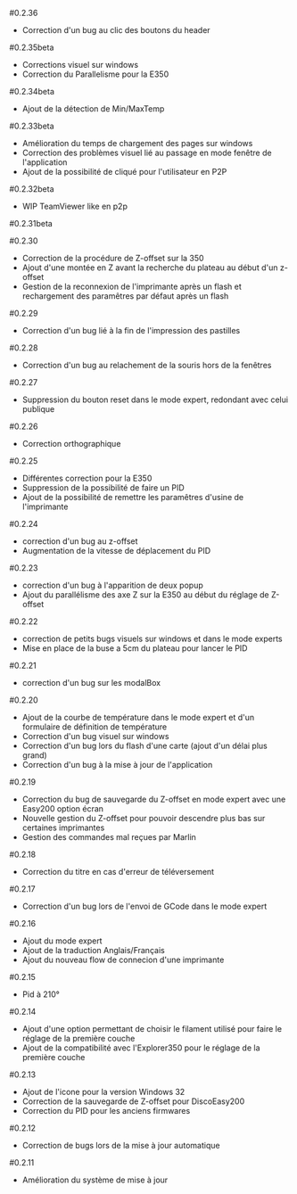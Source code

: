 #0.2.36
  - Correction d'un bug au clic des boutons du header

#0.2.35beta
  - Corrections visuel sur windows
  - Correction du Parallelisme pour la E350

#0.2.34beta
  - Ajout de la détection de Min/MaxTemp

#0.2.33beta
  - Amélioration du temps de chargement des pages sur windows
  - Correction des problèmes visuel lié au passage en mode fenêtre de l'application
  - Ajout de la possibilité de cliqué pour l'utilisateur en P2P

#0.2.32beta
  - WIP TeamViewer like en p2p

#0.2.31beta

#0.2.30
  - Correction de la procédure de Z-offset sur la 350
  - Ajout d'une montée en Z avant la recherche du plateau au début d'un z-offset
  - Gestion de la reconnexion de l'imprimante après un flash et rechargement des paramêtres par défaut après un flash

#0.2.29
  - Correction d'un bug lié à la fin de l'impression des pastilles

#0.2.28
  - Correction d'un bug au relachement de la souris hors de la fenêtres

#0.2.27
  - Suppression du bouton reset dans le mode expert, redondant avec celui publique

#0.2.26
  - Correction orthographique

#0.2.25
  - Différentes correction pour la E350
  - Suppression de la possibilité de faire un PID
  - Ajout de la possibilité de remettre les paramêtres d'usine de l'imprimante

#0.2.24
  - correction d'un bug au z-offset
  - Augmentation de la vitesse de déplacement du PID

#0.2.23
  - correction d'un bug à l'apparition de deux popup
  - Ajout du parallélisme des axe Z sur la E350 au début du réglage de Z-offset

#0.2.22
  - correction de petits bugs visuels sur windows et dans le mode experts
  - Mise en place de la buse a 5cm du plateau pour lancer le PID

#0.2.21
  - correction d'un bug sur les modalBox

#0.2.20
  - Ajout de la courbe de température dans le mode expert et d'un formulaire de définition de température
  - Correction d'un bug visuel sur windows
  - Correction d'un bug lors du flash d'une carte (ajout d'un délai plus grand)
  - Correction d'un bug à la mise à jour de l'application

#0.2.19
  - Correction du bug de sauvegarde du Z-offset en mode expert avec une Easy200 option écran
  - Nouvelle gestion du Z-offset pour pouvoir descendre plus bas sur certaines imprimantes
  - Gestion des commandes mal reçues par Marlin

#0.2.18
  - Correction du titre en cas d'erreur de téléversement

#0.2.17
  - Correction d'un bug lors de l'envoi de GCode dans le mode expert

#0.2.16
  - Ajout du mode expert
  - Ajout de la traduction Anglais/Français
  - Ajout du nouveau flow de connecion d'une imprimante

#0.2.15
  - Pid à 210°

#0.2.14
  - Ajout d'une option permettant de choisir le filament utilisé pour faire le réglage de la première couche
  - Ajout de la compatibilité avec l'Explorer350 pour le réglage de la première couche

#0.2.13
  - Ajout de l'icone pour la version Windows 32
  - Correction de la sauvegarde de Z-offset pour DiscoEasy200
  - Correction du PID pour les anciens firmwares

#0.2.12
  - Correction de bugs lors de la mise à jour automatique

#0.2.11
  - Amélioration du système de mise à jour
